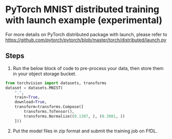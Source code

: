 # PyTorch MNIST distributed training with launch example (experimental)

For more details on PyTorch distributed package with launch, please refer to https://github.com/pytorch/pytorch/blob/master/torch/distributed/launch.py

## Steps

1. Run the below block of code to pre-process your data, then store them in your object storage bucket.
```python
from torchvision import datasets, transforms
dataset = datasets.MNIST(
    ".",
    train=True,
    download=True,
    transform=transforms.Compose([
        transforms.ToTensor(),
        transforms.Normalize((0.1307, ), (0.3081, ))
    ]))
```

2. Put the model files in zip format and submit the training job on FfDL.

